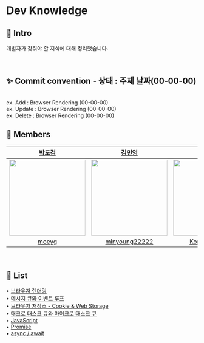 # Dev Knowledge

## 🚀 Intro

개발자가 갖춰야 할 지식에 대해 정리했습니다. 

<br>

## ✨ Commit convention - 상태 : 주제 날짜(00-00-00)
<br>
ex. Add : Browser Rendering (00-00-00)
<br>
ex. Update : Browser Rendering (00-00-00)
<br>
ex. Delete : Browser Rendering (00-00-00)

<br>

## 🙌 Members

<div align='center'>

| [박도겸](https://github.com/moeyg) | [김민영](https://github.com/minyoung22222) | [허지현](https://github.com/Koreanhamster)|
| -------------------------------- | ----------------------------------------- | --------------------------------------- |
| <img src="https://avatars.githubusercontent.com/u/102715022?v=4" height="200" width="200"> | <img src="" height="200" width="200"> | <img src="" height="200" width="200"> |
| <div align='center'> [moeyg](https://github.com/moeyg) </div> | <div align='center'> [minyoung22222](https://github.com/minyoung22222) </div> |  <div align='center'> [Koreanhamster](https://github.com/Koreanhamster) </div> |

</div>


<br>

## 📝 List

• [브라우저 렌더링](https://github.com/moeyg/Front-end-Knowledge/blob/e77ae141ac55319842993ba53d6cf171a0eba840/Note/Browser-Rendering.md)
<br>
• [메시지 큐와 이벤트 루프](https://github.com/moeyg/Front-end-Knowledge/blob/97a26c229c49d32119b0ebcd94d11e6b3974bcde/Note/Message-Queue-and-Event-loop.md)
<br>
• [브라우저 저장소 - Cookie & Web Storage](https://github.com/moeyg/Front-end-Knowledge/blob/962878a8c4693b92ef4e81c2d30a1151f8fd8763/Note/Browser-Storage.md)
<br>
• [매크로 태스크 큐와 마이크로 태스크 큐](https://github.com/moeyg/Front-end-Knowledge/blob/778f4427acea59bcb558df41479839bd19f1f300/Note/MacroTaskQueue-MicroStackQueue.md)
<br>
• [JavaScript](https://github.com/moeyg/Front-end-Knowledge/blob/99a2f8688d7fd0c9523c635d1a6415c903241bb6/Note/What-is-JavaScript.md)
<br>
• [Promise](https://github.com/moeyg/Front-end-Knowledge/blob/08f0fb82c089ef16b4f9b1f754b92bd9e0c06078/Note/Promise.md)
<br>
• [async / await](https://github.com/moeyg/Front-end-Knowledge/blob/49c0055726f0a73bc21ca426b5de745ee18aff31/Note/async-await.md)
